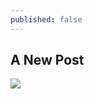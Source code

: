 ```yaml
---
published: false
---
```

## A New Post

![]({{site.baseurl}}/https://tenor.com/view/welcome-blog-gif-8658388)
